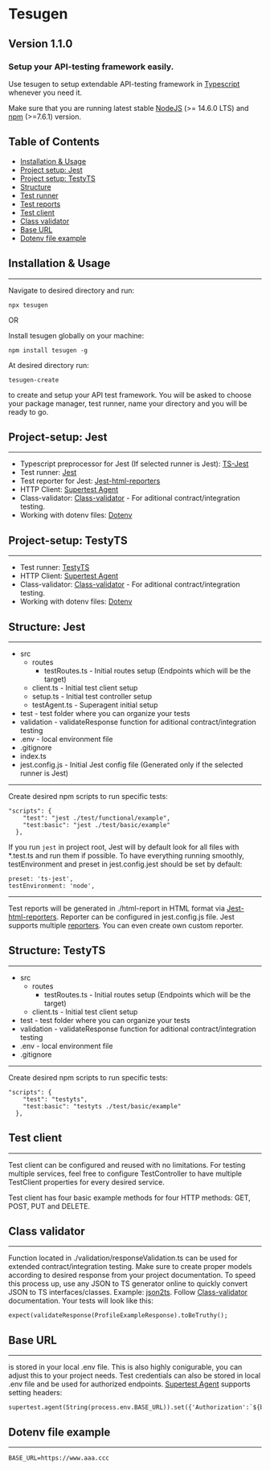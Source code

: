 # **Tesugen**
## Version 1.1.0
### Setup your API-testing framework easily.

Use tesugen to setup extendable API-testing framework in [Typescript](https://www.typescriptlang.org/) whenever you need it.

Make sure that you are running latest stable [NodeJS](https://nodejs.org/en/) (>= 14.6.0 LTS) and [npm](https://docs.npmjs.com/cli/v7/configuring-npm/install) (>=7.6.1) version.
## Table of Contents  
- [Installation & Usage](#installation-&-usage)
- [Project setup: Jest](#project-setup-jest)
- [Project setup: TestyTS](#project-setup-testyts)  
- [Structure](#structure) 
- [Test runner](#test-runner)
- [Test reports](#test-reports)
- [Test client](#test-client)
- [Class validator](#class-validator)
- [Base URL](#base-URL)
- [Dotenv file example](#dotenv-file-example)

## Installation & Usage
---
Navigate to desired directory and run:

```npx tesugen```

OR

Install tesugen globally on your machine:

 ```npm install tesugen -g```

At desired directory run: 

```tesugen-create```


to create and setup your API test framework.
You will be asked to choose your package manager, test runner, name your directory and you will be ready to go.


## Project-setup: Jest
---
* Typescript preprocessor for Jest (If selected runner is Jest): [TS-Jest](https://www.npmjs.com/package/ts-jest)
* Test runner: [Jest](https://jestjs.io/)
* Test reporter for Jest: [Jest-html-reporters](https://www.npmjs.com/package/jest-html-reporters)
* HTTP Client: [Supertest Agent](https://www.npmjs.com/package/supertest)
* Class-validator: [Class-validator](https://www.npmjs.com/package/class-validator) - For aditional contract/integration testing.
* Working with dotenv files: [Dotenv](https://www.npmjs.com/package/dotenv)

## Project-setup: TestyTS
---
* Test runner: [TestyTS](https://testy.github.io/)
* HTTP Client: [Supertest Agent](https://www.npmjs.com/package/supertest)
* Class-validator: [Class-validator](https://www.npmjs.com/package/class-validator) - For aditional contract/integration testing.
* Working with dotenv files: [Dotenv](https://www.npmjs.com/package/dotenv)

## Structure: Jest
---
- src
    - routes
        - testRoutes.ts - Initial routes setup (Endpoints which will be the target)
    - client.ts - Initial test client setup
    - setup.ts - Initial test controller setup
    - testAgent.ts - Superagent initial setup
- test - test folder where you can organize your tests
- validation - validateResponse function for aditional contract/integration testing
- .env - local environment file
- .gitignore
- index.ts
- jest.config.js - Initial Jest config file (Generated only if the selected runner is Jest)

---
Create desired npm scripts to run specific tests: 
```
"scripts": {
    "test": "jest ./test/functional/example",
    "test:basic": "jest ./test/basic/example"
  },
```
If you run ```jest``` in project root, Jest will by default look for all files with *.test.ts and run them if possible.
To have everything running smoothly, testEnvironment and preset in jest.config.jest should be set by default:

````
preset: 'ts-jest',
testEnvironment: 'node',
````
---

Test reports will be generated in ./html-report in HTML format via [Jest-html-reporters](https://www.npmjs.com/package/jest-html-reporters). Reporter can be configured in jest.config.js file. Jest supports multiple [reporters](https://jestjs.io/docs/configuration#reporters-arraymodulename--modulename-options). You can even create own custom reporter.

## Structure: TestyTS
---
- src
    - routes
        - testRoutes.ts - Initial routes setup (Endpoints which will be the target)
    - client.ts - Initial test client setup
- test - test folder where you can organize your tests
- validation - validateResponse function for aditional contract/integration testing
- .env - local environment file
- .gitignore

---
Create desired npm scripts to run specific tests: 
```
"scripts": {
    "test": "testyts",
    "test:basic": "testyts ./test/basic/example"
  },
```
## Test client
---
Test client can be configured and reused with no limitations. For testing multiple services, feel free to configure TestController to have multiple TestClient properties for every desired service.

Test client has four basic example methods for four HTTP methods: GET, POST, PUT and DELETE. 
## Class validator
---
Function located in ./validation/responseValidation.ts can be used for extended contract/integration testing. Make sure to create proper models according to desired response from your project documentation. To speed this process up, use any JSON to TS generator online to quickly convert JSON to TS interfaces/classes. Example: [json2ts](http://json2ts.com/). Follow [Class-validator](https://www.npmjs.com/package/class-validator) documentation. Your tests will look like this: 
```
expect(validateResponse(ProfileExampleResponse).toBeTruthy();
```

## Base URL
---
is stored in your local .env file. This is also highly conigurable, you can adjust this to your project needs. Test credentials can also be stored in local .env file and be used for authorized endpoints. [Supertest Agent](https://www.npmjs.com/package/supertest) supports setting headers: 
```
supertest.agent(String(process.env.BASE_URL)).set({'Authorization':`${bearerToken}`}); 
```

## Dotenv file example
---
```
BASE_URL=https://www.aaa.ccc
```

